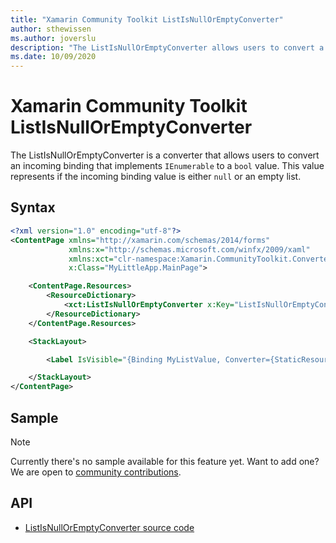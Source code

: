 ```yaml
---
title: "Xamarin Community Toolkit ListIsNullOrEmptyConverter"
author: sthewissen
ms.author: joverslu
description: "The ListIsNullOrEmptyConverter allows users to convert a binding list value to a boolean indicating whether or not the binding value is null or an empty list."
ms.date: 10/09/2020
---
```


# Xamarin Community Toolkit ListIsNullOrEmptyConverter

The ListIsNullOrEmptyConverter is a converter that allows users to convert an incoming binding that implements `IEnumerable` to a `bool` value. This value represents if the incoming binding value is either `null` or an empty list.

## Syntax

```xml
<?xml version="1.0" encoding="utf-8"?>
<ContentPage xmlns="http://xamarin.com/schemas/2014/forms"
             xmlns:x="http://schemas.microsoft.com/winfx/2009/xaml"
             xmlns:xct="clr-namespace:Xamarin.CommunityToolkit.Converters;assembly=Xamarin.CommunityToolkit"
             x:Class="MyLittleApp.MainPage">

    <ContentPage.Resources>
        <ResourceDictionary>
            <xct:ListIsNullOrEmptyConverter x:Key="ListIsNullOrEmptyConverter" />
        </ResourceDictionary>
    </ContentPage.Resources>

    <StackLayout>

        <Label IsVisible="{Binding MyListValue, Converter={StaticResource ListIsNullOrEmptyConverter}}" />

    </StackLayout>
</ContentPage>
```

## Sample

> [!NOTE]
> Currently there's no sample available for this feature yet. Want to add one? We are open to [community contributions](https://github.com/xamarin/XamarinCommunityToolkit).

<!-- [ListIsNullOrEmptyConverter sample page Source](https://github.com/xamarin/XamarinCommunityToolkit)

You can see this in action in the [Xamarin Community Toolkit Sample App](https://github.com/xamarin/XamarinCommunityToolkit). -->

## API

* [ListIsNullOrEmptyConverter source code](https://github.com/xamarin/XamarinCommunityToolkit/blob/main/XamarinCommunityToolkit/Converters/ListIsNullOrEmptyConverter.shared.cs)
